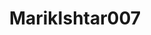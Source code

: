 ---
title: MarikIshtar007
github: https://github.com/MarikIshtar007
mode: light
transition: 1s
score: 51.2
archetype:
- Little Bit of Everything
---